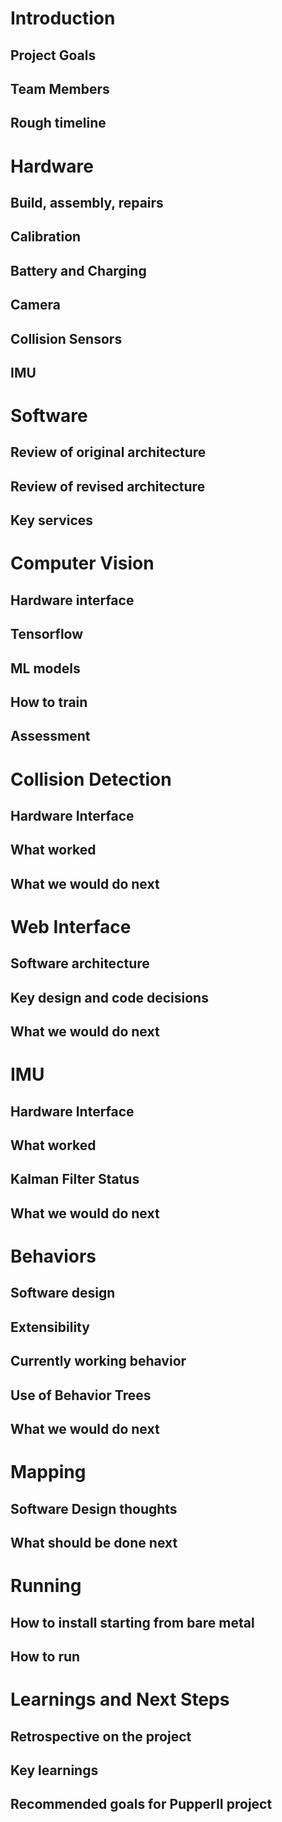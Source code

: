 # Introduction
## Project Goals
## Team Members
## Rough timeline

# Hardware
## Build, assembly, repairs
## Calibration
## Battery and Charging
## Camera
## Collision Sensors
## IMU

# Software
## Review of original architecture
## Review of revised architecture
## Key services

# Computer Vision
## Hardware interface
## Tensorflow
## ML models
## How to train
## Assessment

# Collision Detection
## Hardware Interface
## What worked
## What we would do next

# Web Interface
## Software architecture
## Key design and code decisions
## What we would do next

# IMU
## Hardware Interface
## What worked
## Kalman Filter Status
## What we would do next

# Behaviors
## Software design
## Extensibility
## Currently working behavior
## Use of Behavior Trees
## What we would do next

# Mapping
## Software Design thoughts
## What should be done next

# Running
## How to install starting from bare metal
## How to run

# Learnings and Next Steps
## Retrospective on the project
## Key learnings
## Recommended goals for PupperII project